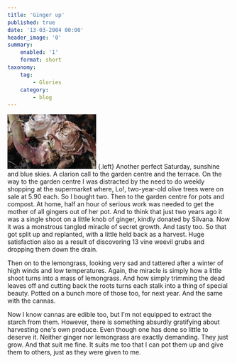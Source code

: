 ```yaml
---
title: 'Ginger up'
published: true
date: '13-03-2004 00:00'
header_image: '0'
summary:
    enabled: '1'
    format: short
taxonomy:
    tag:
        - Glories
    category:
        - blog
---
```


![Ginger plant](ginger.png) {.left} Another perfect Saturday, sunshine and blue skies. A clarion call to the garden centre and the terrace. On the way to the garden centre I was distracted by the need to do weekly shopping at the supermarket where, Lo!, two-year-old olive trees were on sale at 5.90 each. So I bought two. Then to the garden centre for pots and compost. At home, half an hour of serious work was needed to get the mother of all gingers out of her pot. And to think that just two years ago it was a single shoot on a little knob of ginger, kindly donated by Silvana. Now it was a monstrous tangled miracle of secret growth. And tasty too. So that got split up and replanted, with a little held back as a harvest. Huge satisfaction also as a result of discovering 13 vine weevil grubs and dropping them down the drain.

Then on to the lemongrass, looking very sad and tattered after a winter of high winds and low temperatures. Again, the miracle is simply how a little shoot turns into a mass of lemongrass. And how simply trimming the dead leaves off and cutting back the roots turns each stalk into a thing of special beauty. Potted on a bunch more of those too, for next year. And the same with the cannas.

Now I know cannas are edible too, but I'm not equipped to extract the starch from them. However, there is something absurdly gratifying about harvesting one's own produce. Even though one has done so little to deserve it. Neither ginger nor lemongrass are exactly demanding. They just grow. And that suit me fine. It suits me too that I can pot them up and give them to others, just as they were given to me.